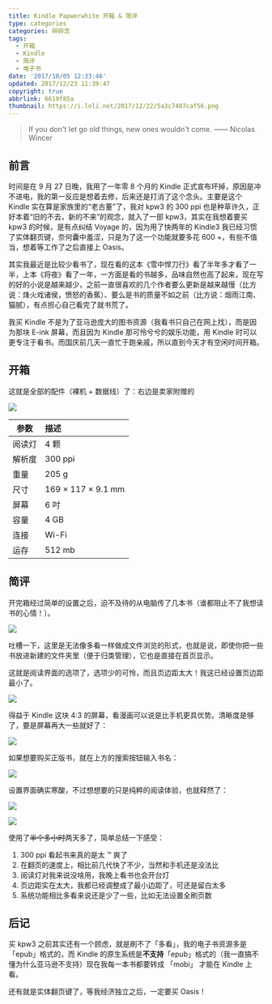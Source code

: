 ```yaml
---
title: Kindle Papwerwhite 开箱 & 简评
type: categories
categories: 碎碎念
tags:
  - 开箱
  - Kindle
  - 简评
  - 电子书
date: '2017/10/05 12:33:46'
updated: 2017/12/23 11:39:47
copyright: true
abbrlink: 6619f85a
thumbnail: https://i.loli.net/2017/12/22/5a3c7487caf56.png
---
```


> If you don't let go old things, new ones wouldn't come.                   —— Nicolas Wincer

## 前言

时间是在 9 月 27 日晚，我用了一年零 8 个月的 Kindle 正式宣布坏掉，原因是冲不进电，我的第一反应是想着去修，后来还是打消了这个念头。主要是这个 Kindle 实在算是家族里的“老古董”了，我对 kpw3 的 300 ppi 也是种草许久，正好本着“旧的不去，新的不来”的观念，就入了一部 kpw3，其实在我想着要买  kpw3 的时候，是有点纠结 Voyage 的，因为用了快两年的 Kindle3 我已经习惯了实体翻页键，奈何囊中羞涩，只是为了这一个功能就要多花 600 +，有些不值当，想着等工作了之后直接上 Oasis。

<!-- more -->

其实我最近是比较少看书了，现在看的这本《雪中悍刀行》看了半年多才看了一半，上本《将夜》看了一年，一方面是看的书越多，品味自然也高了起来，现在写的好的小说是越来越少，之前一直很喜欢的几个作者要么更新是越来越慢（比方说：烽火戏诸侯，愤怒的香蕉）、要么是书的质量不如之前（比方说：烟雨江南、猫腻），有点担心自己看完了就书荒了。

我买 Kindle 不是为了亚马逊庞大的图书资源（我看书只自己在网上找），而是因为那块 E-ink 屏幕，而且因为 Kindle 那可怜兮兮的娱乐功能，用 Kindle 时可以更专注于看书。而国庆前几天一直忙于跑亲戚，所以直到今天才有空闲时间开箱。

## 开箱

这就是全部的配件（裸机 + 数据线）了：右边是卖家附赠的

![](https://ws1.sinaimg.cn/large/ba22af52gy1fk79ezf45nj243k2aokjl.jpg)

| 参数   | 描述                 |
| ---- | :----------------- |
| 阅读灯  | 4 颗                |
| 解析度  | 300 ppi            |
| 重量   | 205 g              |
| 尺寸   | 169 × 117 × 9.1 mm |
| 屏幕   | 6 吋                |
| 容量   | 4 GB               |
| 连接   | Wi-Fi              |
| 运存   | 512 mb             |




## 简评

开完箱经过简单的设置之后，迫不及待的从电脑传了几本书（谁都阻止不了我想读书的心情！）。

![](https://ws1.sinaimg.cn/large/ba22af52gy1fk9im0k3boj20ts148wkb.jpg)

吐槽一下，这里是无法像多看一样做成文件浏览的形式，也就是说，即使你把一些书放进新建的文件夹里（便于归类管理），它也是直接在首页显示。

这就是阅读界面的选项了，选项少的可怜，而且页边距太大！我这已经设置页边距最小了。

![](https://ws1.sinaimg.cn/large/ba22af52gy1fk9iomwwanj20ts148myo.jpg)

得益于 Kindle 这块 4:3 的屏幕，看漫画可以说是比手机更具优势。清晰度是够了，要是屏幕再大一些就好了：

![](https://ws1.sinaimg.cn/large/ba22af52gy1fk9ini80jaj20ts148abd.jpg)

如果想要购买正版书，就在上方的搜索按钮输入书名：

![](https://ws1.sinaimg.cn/large/ba22af52gy1fk9inv9codj20ts148jue.jpg)

设置界面确实寒酸，不过想想要的只是纯粹的阅读体验，也就释然了：

![](https://ws1.sinaimg.cn/large/ba22af52gy1fk9iod1ccgj20ts148aan.jpg)

![](https://ws1.sinaimg.cn/large/ba22af52gy1fk9imyqm95j20ts148q3j.jpg)

使用了~~半个多小时~~两天多了，简单总结一下感受：

1. 300 ppi 看起书来真的是太 ™ 爽了
2. 在翻页的速度上，相比前几代快了不少，当然和手机还是没法比
3. 阅读灯对我来说没啥用，我晚上看书也会开台灯
4. 页边距实在太大，我都已经调整成了最小边距了，可还是留白太多
5. 系统功能相比多看来说还是少了一些，比如无法设置全刷页数

## 后记

买 kpw3 之前其实还有一个顾虑，就是刷不了「多看」，我的电子书资源多是 「epub」格式的，而 Kindle 的原生系统是**不支持**「epub」格式的（我一直搞不懂为什么亚马逊不支持）现在我每一本书都要转成 「mobi」 才能在 Kindle 上看。

还有就是实体翻页键了，等我经济独立之后，一定要买 Oasis！
